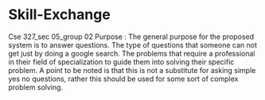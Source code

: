 # Skill-Exchange
Cse 327_sec 05_group 02
Purpose :
The general purpose for the proposed system is to answer questions. The type of questions that someone can not get just by doing a google search. The problems that require a professional in their field of specialization to guide them into solving their specific problem. A point to be noted is that this is not a substitute for asking simple yes no questions, rather this should be used for some sort of complex problem solving.


